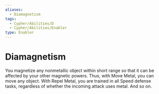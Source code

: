 ```yaml
---
aliases:
  - Diamagnetism
tags:
  - Cypher/Abilities/D
  - Cypher/Abilities/Enabler
type: Enabler
---
```


# Diamagnetism

You magnetize any nonmetallic object within short range so that it can be affected by your other magnetic powers. Thus, with Move Metal, you can move any object. With Repel Metal, you are trained in all Speed defense tasks, regardless of whether the incoming attack uses metal. And so on.
